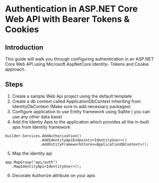 # Authentication in ASP.NET Core Web API with Bearer Tokens & Cookies

## Introduction

This guide will walk you through configuring authentication in an ASP.NET Core Web API using Microsoft.AspNetCore.Identity- Tokens and Cookie approach.

## Steps
1. Create a sample Web Api project using the default template
2. Create a db context called ApplicationDbContext inheriting from IdentityDbContext (Make sure to add necessary packages)
3. Configure application to use Entity framework using Sqllite ( you can use any other data base)
4. Add the Identiy Apis to the application which provides all the in-built apis from Identity framework

```
builder.Services.AddAuthorization()    
                .AddIdentityApiEndpoints<IdentityUser>()
                .AddEntityFrameworkStores<ApplicationDbContext>();
```
5. Map the identity api
```
app.MapGroup("api/auth")
   .MapIdentityApi<IdentityUser>();
```
6. Decorate Authorize attribute on your apis
